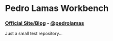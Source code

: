 # Pedro Lamas Workbench

### [Official Site/Blog][1] - [@pedrolamas][2]

Just a small test repository...

[1]: http://www.pedrolamas.com
[2]: http://twitter.com/pedrolamas